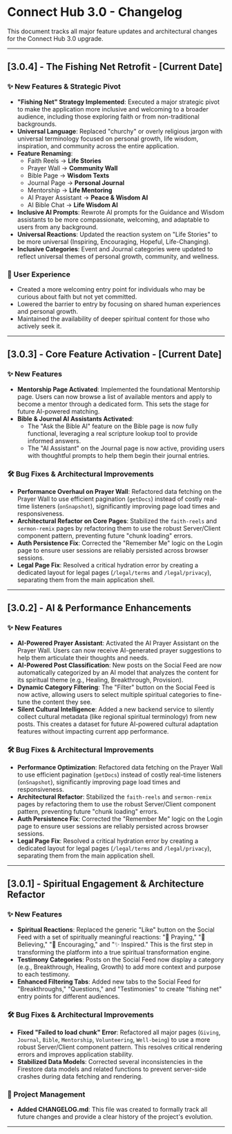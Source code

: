 
# Connect Hub 3.0 - Changelog

This document tracks all major feature updates and architectural changes for the Connect Hub 3.0 upgrade.

---

## [3.0.4] - The Fishing Net Retrofit - [Current Date]

### ✨ New Features & Strategic Pivot
- **"Fishing Net" Strategy Implemented**: Executed a major strategic pivot to make the application more inclusive and welcoming to a broader audience, including those exploring faith or from non-traditional backgrounds.
- **Universal Language**: Replaced "churchy" or overly religious jargon with universal terminology focused on personal growth, life wisdom, inspiration, and community across the entire application.
- **Feature Renaming**:
  - Faith Reels → **Life Stories**
  - Prayer Wall → **Community Wall**
  - Bible Page → **Wisdom Texts**
  - Journal Page → **Personal Journal**
  - Mentorship → **Life Mentoring**
  - AI Prayer Assistant → **Peace & Wisdom AI**
  - AI Bible Chat → **Life Wisdom AI**
- **Inclusive AI Prompts**: Rewrote AI prompts for the Guidance and Wisdom assistants to be more compassionate, welcoming, and adaptable to users from any background.
- **Universal Reactions**: Updated the reaction system on "Life Stories" to be more universal (Inspiring, Encouraging, Hopeful, Life-Changing).
- **Inclusive Categories**: Event and Journal categories were updated to reflect universal themes of personal growth, community, and wellness.

### 🎯 User Experience
- Created a more welcoming entry point for individuals who may be curious about faith but not yet committed.
- Lowered the barrier to entry by focusing on shared human experiences and personal growth.
- Maintained the availability of deeper spiritual content for those who actively seek it.

---

## [3.0.3] - Core Feature Activation - [Current Date]

### ✨ New Features

- **Mentorship Page Activated**: Implemented the foundational Mentorship page. Users can now browse a list of available mentors and apply to become a mentor through a dedicated form. This sets the stage for future AI-powered matching.
- **Bible & Journal AI Assistants Activated**:
  - The "Ask the Bible AI" feature on the Bible page is now fully functional, leveraging a real scripture lookup tool to provide informed answers.
  - The "AI Assistant" on the Journal page is now active, providing users with thoughtful prompts to help them begin their journal entries.

### 🛠️ Bug Fixes & Architectural Improvements

- **Performance Overhaul on Prayer Wall**: Refactored data fetching on the Prayer Wall to use efficient pagination (`getDocs`) instead of costly real-time listeners (`onSnapshot`), significantly improving page load times and responsiveness.
- **Architectural Refactor on Core Pages**: Stabilized the `faith-reels` and `sermon-remix` pages by refactoring them to use the robust Server/Client component pattern, preventing future "chunk loading" errors.
- **Auth Persistence Fix**: Corrected the "Remember Me" logic on the Login page to ensure user sessions are reliably persisted across browser sessions.
- **Legal Page Fix**: Resolved a critical hydration error by creating a dedicated layout for legal pages (`/legal/terms` and `/legal/privacy`), separating them from the main application shell.

---

## [3.0.2] - AI & Performance Enhancements

### ✨ New Features

-   **AI-Powered Prayer Assistant**: Activated the AI Prayer Assistant on the Prayer Wall. Users can now receive AI-generated prayer suggestions to help them articulate their thoughts and needs.
-   **AI-Powered Post Classification**: New posts on the Social Feed are now automatically categorized by an AI model that analyzes the content for its spiritual theme (e.g., Healing, Breakthrough, Provision).
-   **Dynamic Category Filtering**: The "Filter" button on the Social Feed is now active, allowing users to select multiple spiritual categories to fine-tune the content they see.
-   **Silent Cultural Intelligence**: Added a new backend service to silently collect cultural metadata (like regional spiritual terminology) from new posts. This creates a dataset for future AI-powered cultural adaptation features without impacting current app performance.

### 🛠️ Bug Fixes & Architectural Improvements

-   **Performance Optimization**: Refactored data fetching on the Prayer Wall to use efficient pagination (`getDocs`) instead of costly real-time listeners (`onSnapshot`), significantly improving page load times and responsiveness.
-   **Architectural Refactor**: Stabilized the `faith-reels` and `sermon-remix` pages by refactoring them to use the robust Server/Client component pattern, preventing future "chunk loading" errors.
-   **Auth Persistence Fix**: Corrected the "Remember Me" logic on the Login page to ensure user sessions are reliably persisted across browser sessions.
-   **Legal Page Fix**: Resolved a critical hydration error by creating a dedicated layout for legal pages (`/legal/terms` and `/legal/privacy`), separating them from the main application shell.

---

## [3.0.1] - Spiritual Engagement & Architecture Refactor

### ✨ New Features

-   **Spiritual Reactions**: Replaced the generic "Like" button on the Social Feed with a set of spiritually meaningful reactions: "🙏 Praying," "💪 Believing," "🤗 Encouraging," and "✨ Inspired." This is the first step in transforming the platform into a true spiritual transformation engine.
-   **Testimony Categories**: Posts on the Social Feed now display a category (e.g., Breakthrough, Healing, Growth) to add more context and purpose to each testimony.
-   **Enhanced Filtering Tabs**: Added new tabs to the Social Feed for "Breakthroughs," "Questions," and "Testimonies" to create "fishing net" entry points for different audiences.

### 🛠️ Bug Fixes & Architectural Improvements

-   **Fixed "Failed to load chunk" Error**: Refactored all major pages (`Giving`, `Journal`, `Bible`, `Mentorship`, `Volunteering`, `Well-being`) to use a more robust Server/Client component pattern. This resolves critical rendering errors and improves application stability.
-   **Stabilized Data Models**: Corrected several inconsistencies in the Firestore data models and related functions to prevent server-side crashes during data fetching and rendering.

### 📝 Project Management

-   **Added CHANGELOG.md**: This file was created to formally track all future changes and provide a clear history of the project's evolution.

---
